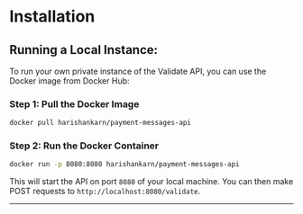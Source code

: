 # Installation

## Running a Local Instance:
To run your own private instance of the Validate API, you can use the Docker image from Docker Hub:

### Step 1: Pull the Docker Image
```bash
docker pull harishankarn/payment-messages-api
```

### Step 2: Run the Docker Container
```bash
docker run -p 8080:8080 harishankarn/payment-messages-api
```

This will start the API on port `8080` of your local machine. You can then make POST requests to `http://localhost:8080/validate`.

---
